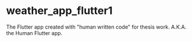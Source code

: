 # weather_app_flutter1

The Flutter app created with "human written code" for thesis work.
A.K.A. the Human Flutter app.
